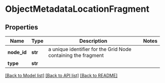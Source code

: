 # ObjectMetadataLocationFragment

## Properties
Name | Type | Description | Notes
------------ | ------------- | ------------- | -------------
**node_id** | **str** | a unique identifier for the Grid Node containing the fragment | 
**type** | **str** |  | 

[[Back to Model list]](../README.md#documentation-for-models) [[Back to API list]](../README.md#documentation-for-api-endpoints) [[Back to README]](../README.md)

